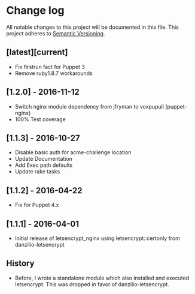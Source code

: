 # Change log
All notable changes to this project will be documented in this file. This project adheres to [Semantic Versioning](http://semver.org/).

## [latest][current]
* Fix firstrun fact for Puppet 3
* Remove ruby1.8.7 workarounds

## [1.2.0] - 2016-11-12
* Switch nginx module dependency from jfryman to voxpupuli (puppet-nginx)
* 100% Test coverage

## [1.1.3] - 2016-10-27
* Disable basic auth for acme-challenge location
* Update Documentation
* Add Exec path defaults
* Update rake tasks

## [1.1.2] - 2016-04-22
* Fix for Puppet 4.x

## [1.1.1] - 2016-04-01
* Initial release of letsencrypt_nginx using letsencrypt::certonly from danzilio-letsencrypt

## History
* Before, I wrote a standalone module which also installed and executed letsencrypt. This was dropped in favor of danzilio-letsencrypt.
